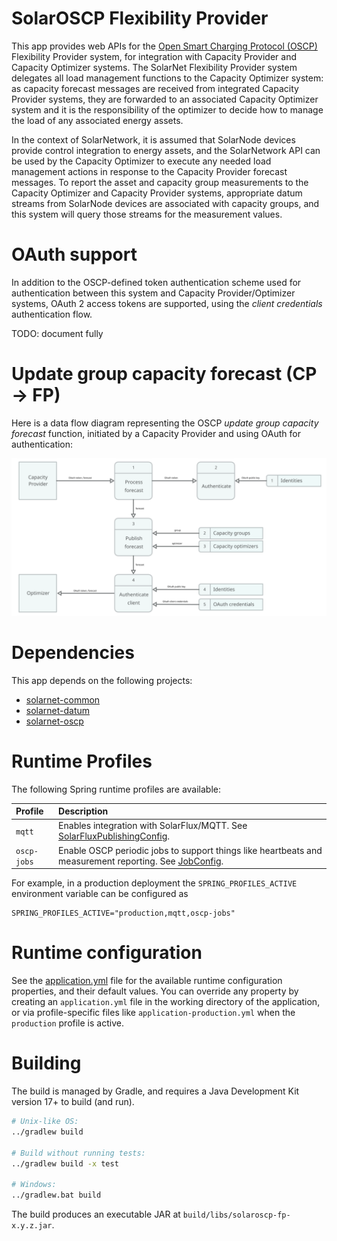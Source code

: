 # SolarOSCP Flexibility Provider

This app provides web APIs for the [Open Smart Charging Protocol (OSCP)][oscp] Flexibility Provider
system, for integration with Capacity Provider and Capacity Optimizer systems. The SolarNet
Flexibility Provider system delegates all load management functions to the Capacity Optimizer
system: as capacity forecast messages are received from integrated Capacity Provider systems, they
are forwarded to an associated Capacity Optimizer system and it is the responsibility of the
optimizer to decide how to manage the load of any associated energy assets.

In the context of SolarNetwork, it is assumed that SolarNode devices provide control integration to
energy assets, and the SolarNetwork API can be used by the Capacity Optimizer to execute any needed
load management actions in response to the Capacity Provider forecast messages. To report the asset
and capacity group measurements to the Capacity Optimizer and Capacity Provider systems, appropriate
datum streams from SolarNode devices are associated with capacity groups, and this system will query
those streams for the measurement values.

# OAuth support

In addition to the OSCP-defined token authentication scheme used for authentication between this
system and Capacity Provider/Optimizer systems, OAuth 2 access tokens are supported, using the
_client credentials_ authentication flow.

TODO: document fully

# Update group capacity forecast (CP →  FP)

Here is a data flow diagram representing the OSCP _update group capacity forecast_ function, 
initiated by a Capacity Provider and using OAuth for authentication:

![Update group capacity forecast data flow using OAuth](docs/img/update-group-capacity-forecast-data-flow-oauth.svg)


# Dependencies

This app depends on the following projects:

 * [solarnet-common][solarnet-common]
 * [solarnet-datum][solarnet-datum]
 * [solarnet-oscp][solarnet-oscp]
 

# Runtime Profiles

The following Spring runtime profiles are available:

| Profile | Description |
|:--------|:------------|
| `mqtt` | Enables integration with SolarFlux/MQTT. See [SolarFluxPublishingConfig][SolarFluxPublishingConfig]. |
| `oscp-jobs` | Enable OSCP periodic jobs to support things like heartbeats and measurement reporting. See [JobConfig][JobConfig]. |

For example, in a production deployment the `SPRING_PROFILES_ACTIVE` environment variable can be
configured as

```
SPRING_PROFILES_ACTIVE="production,mqtt,oscp-jobs"
```


# Runtime configuration

See the [application.yml][app-config] file for the available runtime configuration properties, and
their default values. You can override any property by creating an `application.yml` file in the
working directory of the application, or via profile-specific files like 
`application-production.yml` when the `production` profile is active.


# Building

The build is managed by Gradle, and requires a Java Development Kit version 17+ to build (and run).

```sh
# Unix-like OS:
../gradlew build

# Build without running tests:
../gradlew build -x test

# Windows:
../gradlew.bat build
```

The build produces an executable JAR at `build/libs/solaroscp-fp-x.y.z.jar`.


[app-config]: src/main/resources/application.yml
[oscp]: https://www.openchargealliance.org/protocols/oscp-20/
[solarnet-common]: ../common/
[solarnet-datum]: ../datum/
[solarnet-oscp]: ../oscp/
[JobConfig]: src/main/java/net/solarnetwork/central/oscp/fp/config/JobConfig.java
[SolarFluxPublishingConfig]: src/main/java/net/solarnetwork/central/oscp/fp/config/SolarFluxPublishingConfig.java
